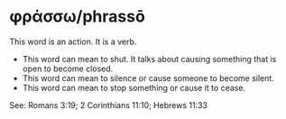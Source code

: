 # φράσσω/phrassō
This word is an action. It is a verb.

* This word can mean to shut. It talks about causing something that is open to become closed.
* This word can mean to silence or cause someone to become silent.
* This word can mean to stop something or cause it to cease. 

See: Romans 3:19; 2 Corinthians 11:10; Hebrews 11:33
